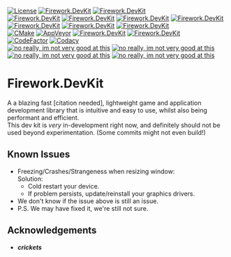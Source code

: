 [![License](https://img.shields.io/badge/license-CC%20BY--NC--SA%204.0-informational?logo=creativecommons)](https://github.com/YellowChemistryPublishing/Firework.DevKit/blob/main/LICENSE)
[![Firework.DevKit](https://img.shields.io/github/stars/YellowChemistryPublishing/Firework.DevKit)](https://github.com/YellowChemistryPublishing/Firework.DevKit/stargazers)
[![Firework.DevKit](https://img.shields.io/badge/rating---3%2F10%20(420)-yellow)](https://www.youtube.com/watch?v=dQw4w9WgXcQ)  
[![Firework.DevKit](https://img.shields.io/github/languages/count/YellowChemistryPublishing/Firework.DevKit)](https://en.wikipedia.org/wiki/Multilingualism)
[![Firework.DevKit](https://img.shields.io/github/languages/top/YellowChemistryPublishing/Firework.DevKit?logo=cplusplus)](https://github.com/YellowChemistryPublishing/Firework.DevKit/search?l=c%2B%2B)
[![Firework.DevKit](https://img.shields.io/github/languages/code-size/YellowChemistryPublishing/Firework.DevKit)](https://en.wikipedia.org/wiki/Windsor_soup)
[![Firework.DevKit](https://img.shields.io/tokei/lines/github/YellowChemistryPublishing/Firework.DevKit)](https://en.wikipedia.org/wiki/Sodium_bicarbonate)  
[![Firework.DevKit](https://img.shields.io/github/contributors/YellowChemistryPublishing/Firework.DevKit)](https://github.com/YellowChemistryPublishing/Firework.DevKit/graphs/contributors)
[![Firework.DevKit](https://img.shields.io/github/last-commit/YellowChemistryPublishing/Firework.DevKit)](https://github.com/YellowChemistryPublishing/Firework.DevKit/commits/main)
[![Firework.DevKit](https://img.shields.io/maintenance/yes/2023)](https://en.wikipedia.org/wiki/Laziness)  
[![CMake](https://img.shields.io/github/actions/workflow/status/YellowChemistryPublishing/Firework.DevKit/cmake.yml?branch=main&logo=github)](https://github.com/YellowChemistryPublishing/Firework.DevKit/actions/workflows/cmake.yml)
[![AppVeyor](https://img.shields.io/appveyor/build/YellowChemistryPublishing/firework-devkit?logo=appveyor)](https://ci.appveyor.com/project/YellowChemistryPublishing/firework-devkit)
[![Firework.DevKit](https://img.shields.io/github/issues/YellowChemistryPublishing/Firework.DevKit)](https://github.com/YellowChemistryPublishing/Firework.DevKit/issues)
[![Firework.DevKit](https://img.shields.io/github/issues-pr/YellowChemistryPublishing/Firework.DevKit)](https://github.com/YellowChemistryPublishing/Firework.DevKit/pulls)  
[![CodeFactor](https://img.shields.io/codefactor/grade/github/YellowChemistryPublishing/Firework.DevKit/main?logo=codefactor)](https://www.codefactor.io/repository/github/yellowchemistrypublishing/firework.devkit)
[![Codacy](https://img.shields.io/codacy/grade/cfbc015b7a38471c870c3fa6a9e3a3fa?logo=Codacy)](https://app.codacy.com/gh/YellowChemistryPublishing/Firework.DevKit/dashboard?branch=main)  
[![no really, im not very good at this](https://img.shields.io/badge/my-code-orange?style=flat-square)](https://media.tenor.com/tNfzy9M48V8AAAAd/skull-issues.gif)
[![no really, im not very good at this](https://img.shields.io/badge/is-bad-orange?style=flat-square)](https://media.tenor.com/tNfzy9M48V8AAAAd/skull-issues.gif)
[![no really, im not very good at this](https://img.shields.io/badge/dont-ever-orange?style=flat-square)](https://media.tenor.com/tNfzy9M48V8AAAAd/skull-issues.gif)
[![no really, im not very good at this](https://img.shields.io/badge/hire-me-orange?style=flat-square)](https://media.tenor.com/tNfzy9M48V8AAAAd/skull-issues.gif)  


# Firework.DevKit

A a blazing fast [citation needed], lightweight game and application development library that is intuitive and easy to use, whilst also being performant and efficient.  
This dev kit is _very_ in-development right now, and definitely should not be used beyond experimentation. (Some commits might not even build!)


## Known Issues

-   Freezing/Crashes/Strangeness when resizing window:   
    Solution:
    -   Cold restart your device.
    -   If problem persists, update/reinstall your graphics drivers.
-   We don't know if the issue above is still an issue.
-   P.S. We may have fixed it, we're still not sure.


## Acknowledgements

-   **_crickets_**
